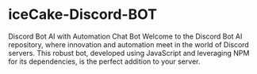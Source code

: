 # iceCake-Discord-BOT
Discord Bot AI with Automation Chat Bot  Welcome to the Discord Bot AI repository, where innovation and automation meet in the world of Discord servers. This robust bot, developed using JavaScript and leveraging NPM for its dependencies, is the perfect addition to your server.
